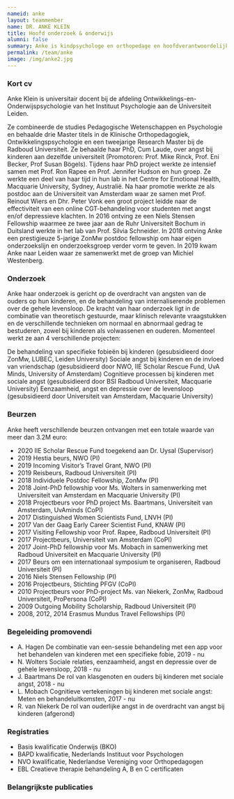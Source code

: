 ```yaml
---
nameid: anke
layout: teammember
name: DR. ANKE KLEIN
title: Hoofd onderzoek & onderwijs
alumni: false
summary: Anke is kindpsychologe en orthopedage en hoofdverantwoordelijk voor onderzoek en onderwijs binnen het kenniscentrum. Daarnaast is ze universitair docent bij de afdeling Ontwikkelings- en Onderwijspychologie aan de universiteit Leiden.
permalink: /team/anke
image: /img/anke2.jpg
---
```


### Kort cv
Anke Klein is universitair docent bij de afdeling Ontwikkelings-en-Onderwijspsychologie van het Instituut Psychologie aan de Universiteit Leiden.

Ze combineerde de studies Pedagogische Wetenschappen en Psychologie en behaalde drie Master titels in de Klinische Orthopedagogiek, Ontwikkelingspsychologie en een tweejarige Research Master bij de Radboud Universiteit. Ze behaalde haar PhD, Cum Laude, over angst bij kinderen aan dezelfde universiteit (Promotoren: Prof. Mike Rinck, Prof. Eni Becker, Prof Susan Bögels). Tijdens haar PhD project werkte ze intensief samen met Prof. Ron Rapee en Prof. Jennifer Hudson en hun groep. Ze werkte een deel van haar tijd in hun lab in het Centre for Emotional Health, Macquarie University, Sydney, Australië.
Na haar promotie werkte ze als postdoc aan de Universiteit van Amsterdam waar ze samen met Prof. Reinout Wiers en Dhr. Peter Vonk een groot project leidde naar de effectiviteit van een online CGT-behandeling voor studenten met angst en/of depressieve klachten. In 2016 ontving ze een Niels Stensen Fellowship waarmee ze twee jaar aan de Ruhr Universiteit Bochum in Duitsland werkte in het lab van Prof. Silvia Schneider. In 2018 ontving Anke een prestigieuze 5-jarige ZonMw postdoc fellowship om haar eigen onderzoekslijn en onderzoeksgroep verder vorm te geven. In 2019 kwam Anke naar Leiden waar ze samenwerkt met de groep van Michiel Westenberg.

### Onderzoek
Anke haar onderzoek is gericht op de overdracht van angsten van de ouders op hun kinderen, en de behandeling van internaliserende problemen over de gehele levensloop. De kracht van haar onderzoek ligt in de combinatie van theoretisch gestuurde, maar klinisch relevante vraagstukken en de verschillende technieken om normaal en abnormaal gedrag te bestuderen, zowel bij kinderen als volwassenen en ouderen. Momenteel werkt ze aan 4 verschillende projecten:   

De behandeling van specifieke fobieën bij kinderen (gesubsidieerd door ZonMw, LUBEC, Leiden University)
Sociale angst bij kinderen en de invloed van vriendschap (gesubsidieerd door NWO, IIE Scholar Rescue Fund, UvA Minds, University of Amsterdam)
Cognitieve processen bij kinderen met sociale angst (gesubsidieerd door BSI Radboud Universiteit, Macquarie University)
Eenzaamheid, angst en depressie over de levensloop (gesubsidieerd door Universiteit van Amsterdam, Macquarie University)   


### Beurzen
Anke heeft verschillende beurzen ontvangen met een totale waarde van meer dan 3.2M euro:

- 2020 IIE Scholar Rescue Fund toegekend aan Dr. Uysal (Supervisor)
- 2019 Hestia beurs, NWO (PI)
- 2019 Incoming Visitor’s Travel Grant, NWO (PI)
- 2019 Reisbeurs, Radboud Universiteit (PI)
- 2018 Individuele Postdoc Fellowship, ZonMw (PI)
- 2018 Joint-PhD fellowship voor Ms. Wolters in samenwerking met Universiteit van Amsterdam en Macquarie University (PI)
- 2018 Projectbeurs voor PhD project Ms. Baartmans, Universiteit van Amsterdam, UvAminds (CoPI)
- 2017 Distinguished Women Scientists Fund, LNVH (PI)
- 2017 Van der Gaag Early Career Scientist Fund, KNAW (PI)
- 2017 Visiting Fellowship voor Prof. Rapee, Radboud Universiteit (PI)
- 2017 Projectbeurs, Universiteit van Amsterdam (CoPI)
- 2017 Joint-PhD fellowship voor Ms. Mobach in samenwerking met Radboud Universiteit en Macquarie University (PI)
- 2017 Beurs om een internationaal symposium te organiseren, Radboud Universiteit (PI)
- 2016 Niels Stensen Fellowship (PI)
- 2016 Projectbeurs, Stichting PFGV (CoPI)
- 2010 Projectbeurs voor PhD-project Ms. van Niekerk, ZonMw, Radboud Universiteit, ProPersona (CoPI)
- 2009 Outgoing Mobility Scholarship, Radboud Universiteit (PI)
- 2008, 2012, 2014 Erasmus Mundus Travel Fellowships (PI)

### Begeleiding promovendi
- A. Hagen De combinatie van een-sessie behandeling met een app voor het behandelen van kinderen met een specifieke fobie, 2019 - nu
- N. Wolters Sociale relaties, eenzaamheid, angst en depressie over de gehele levensloop, 2018 - nu
- J. Baartmans De rol van klasgenoten en ouders bij kinderen met sociale angst, 2018 - nu
- L. Mobach Cognitieve vertekeningen bij kinderen met sociale angst: Meten en behandeluitkomsten, 2017 - nu
- R. van Niekerk De rol van ouderlijke angst in de overdracht van angst bij kinderen (afgerond)

### Registraties
- Basis kwalificatie Onderwijs (BKO)
- BAPD kwalificatie, Nederlands Instituut voor Psychologen
- NVO kwalificatie, Nederlandse Vereniging voor Orthopedagogen
- EBL Creatieve therapie behandeling A, B en C certificaten

### Belangrijkste publicaties
